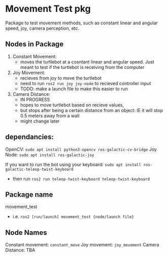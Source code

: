 # Movement Test pkg

Package to test movement methods, such as constant linear and angular speed, joy, camera perception, etc.

## Nodes in Package
1. Constant Movement: 
   - moves the turtlebot at a cosntant linear and angular speed. Just meant to test if the turtlebot is receiving from the computer
2. Joy Movement:
   - recieves from joy to move the turtlebot 
   - need to run `ros2 run joy joy-node` to recieved controller input
   - TODO: make a launch file to make this easier to run
3. Camera Distance: 
   - IN PROGRESS
   - hopes to move turtlebot based on recieve values,
   - but stops after being a certain distance from an object: IE it will stop 0.5 meters away from a wall
   - might change later 

## dependancies:
OpenCV: `sudo apt install python3-opencv ros-galactic-cv-bridge`
Joy Node: `sudo apt install ros-galactic-joy`

If you want to run the bot using your keyboard: `sudo apt install ros-galactic-teleop-twist-keyboard`
- then run `ros2 run teleop-twist-keyboard teleop-twist-keyboard`

## Package name 
movement_test
- i.e. `ros2 [run/launch] movement_test {node/launch file}`

## Node Names
Constant movement: `constant_move`
Joy movement: `joy_movement`
Camera Distance: TBA
